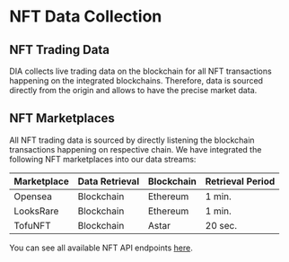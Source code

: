 # NFT Data Collection

## NFT Trading Data

DIA collects live trading data on the blockchain for all NFT transactions happening on the integrated blockchains. Therefore, data is sourced directly from the origin and allows to have the precise market data.

## NFT Marketplaces

All NFT trading data is sourced by directly listening the blockchain transactions happening on respective chain. We have integrated the following NFT marketplaces into our data streams:

| Marketplace | Data Retrieval | Blockchain | Retrieval Period |
| ----------- | -------------- | ---------- | ---------------- |
| Opensea     | Blockchain     | Ethereum   | 1 min.           |
| LooksRare   | Blockchain     | Ethereum   | 1 min.           |
| TofuNFT     | Blockchain     | Astar      | 20 sec.          |

You can see all available NFT API endpoints [here](https://docs.diadata.org/documentation/api-1/api-endpoints#nft-data).

